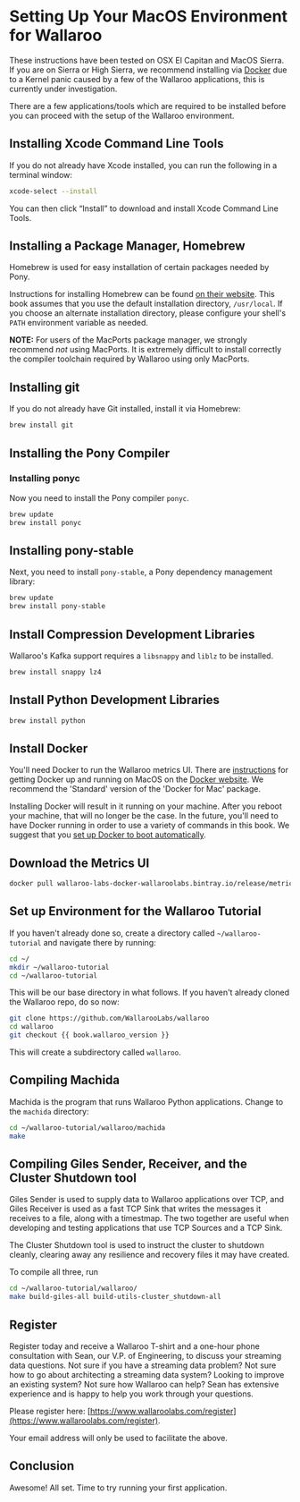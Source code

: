 # Setting Up Your MacOS Environment for Wallaroo

These instructions have been tested on OSX El Capitan and MacOS Sierra. If you are on Sierra or High Sierra, we recommend installing via [Docker](/book/getting-started/docker-setup.md) due to a Kernel panic caused by a few of the Wallaroo applications, this is currently under investigation.

There are a few applications/tools which are required to be installed before you can proceed with the setup of the Wallaroo environment.

## Installing Xcode Command Line Tools

If you do not already have Xcode installed, you can run the following in a terminal window:

```bash
xcode-select --install
```

You can then click “Install” to download and install Xcode Command Line Tools.

## Installing a Package Manager, Homebrew

Homebrew is used for easy installation of certain packages needed by Pony.

Instructions for installing Homebrew can be found [on their website](http://brew.sh/).  This book assumes that you use the default installation directory, `/usr/local`.  If you choose an alternate installation directory, please configure your shell's `PATH` environment variable as needed.

**NOTE:** For users of the MacPorts package manager, we strongly recommend *not* using MacPorts.  It is extremely difficult to install correctly the compiler toolchain required by Wallaroo using only MacPorts.

## Installing git

If you do not already have Git installed, install it via Homebrew:

```bash
brew install git
```

## Installing the Pony Compiler

### Installing ponyc

Now you need to install the Pony compiler `ponyc`.

```bash
brew update
brew install ponyc
```

## Installing pony-stable

Next, you need to install `pony-stable`, a Pony dependency management library:

```bash
brew update
brew install pony-stable
```

## Install Compression Development Libraries

Wallaroo's Kafka support requires a `libsnappy` and `liblz` to be installed.

```bash
brew install snappy lz4
```

## Install Python Development Libraries

```bash
brew install python
```

## Install Docker

You'll need Docker to run the Wallaroo metrics UI. There are [instructions](https://docs.docker.com/docker-for-mac/) for getting Docker up and running on MacOS on the [Docker website](https://docs.docker.com/docker-for-mac/).  We recommend the 'Standard' version of the 'Docker for Mac' package.

Installing Docker will result in it running on your machine. After you reboot your machine, that will no longer be the case. In the future, you'll need to have Docker running in order to use a variety of commands in this book. We suggest that you [set up Docker to boot automatically](https://docs.docker.com/docker-for-mac/#general).

## Download the Metrics UI

```bash
docker pull wallaroo-labs-docker-wallaroolabs.bintray.io/release/metrics_ui:{{ book.wallaroo_version }}
```

## Set up Environment for the Wallaroo Tutorial

If you haven't already done so, create a directory called `~/wallaroo-tutorial` and navigate there by running:

```bash
cd ~/
mkdir ~/wallaroo-tutorial
cd ~/wallaroo-tutorial
```

This will be our base directory in what follows. If you haven't already
cloned the Wallaroo repo, do so now:

```bash
git clone https://github.com/WallarooLabs/wallaroo
cd wallaroo
git checkout {{ book.wallaroo_version }}
```

This will create a subdirectory called `wallaroo`.

## Compiling Machida

Machida is the program that runs Wallaroo Python applications. Change to the `machida` directory:

```bash
cd ~/wallaroo-tutorial/wallaroo/machida
make
```

## Compiling Giles Sender, Receiver, and the Cluster Shutdown tool

Giles Sender is used to supply data to Wallaroo applications over TCP, and Giles Receiver is used as a fast TCP Sink that writes the messages it receives to a file, along with a timestmap. The two together are useful when developing and testing applications that use TCP Sources and a TCP Sink.

The Cluster Shutdown tool is used to instruct the cluster to shutdown cleanly, clearing away any resilience and recovery files it may have created.

To compile all three, run

```bash
cd ~/wallaroo-tutorial/wallaroo/
make build-giles-all build-utils-cluster_shutdown-all
```

## Register

Register today and receive a Wallaroo T-shirt and a one-hour phone consultation with Sean, our V.P. of Engineering, to discuss your streaming data questions. Not sure if you have a streaming data problem? Not sure how to go about architecting a streaming data system? Looking to improve an existing system? Not sure how Wallaroo can help? Sean has extensive experience and is happy to help you work through your questions.

Please register here: [https://www.wallaroolabs.com/register](https://www.wallaroolabs.com/register).

Your email address will only be used to facilitate the above.

## Conclusion

Awesome! All set. Time to try running your first application.
